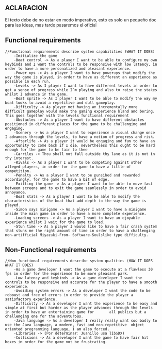 ## ACLARACION
  El texto debe de no estar en modo imperativo, esto es solo un pequeño doc para las ideas, mas tarde pasaremos el oficial

## Functional requirements
	//Functional requirements describe system capabilities (WHAT IT DOES)
		-Initialize the game
		-Boat control -> As a player I want to be able to configure my own keybinds and I want the controls to be responsive with low latency, in order to have a more personalized and pleasant experience.
		-Power ups -> As a player I want to have powerups that modify the way the game is played, in order to have as different an experience as possible in each run.
		-Levels -> As I player I want to have different levels in order to get a sense of progress while I´m playing and also to raise the stakes whilst I advance in the game.
		-Boat sprite -> As I player I want to be able to modify the way my boat looks to avoid a repetitive and dull gameplay.
		-Difficulty -> As player not having an incrementally more difficult gameplay would make the gaming experience bland and boring. This goes together with the levels functional requirement
		-Obstacles -> As a player I want to have different obstacles positioned in different places for the game to be challenging and engaging.
		-Scenery -> As a player I want to experience a visual change once I advances through the levels, to have a notion of progress and risk.
		-Afterlife -> As a player it would be engaging and fun to have an opportunity to come back if I die, nevertheless this ought to be hard enough for the game to be fair to thee
		-Carriles -> Thou shall not fall outside thy lane as it is not in thy interest.
		-Rivals -> As a player I want to be competing against other alleged players, in order for the game to have a little of competition.
		-Penalty -> As a player I want to be punsihed and rewarded accordingly, for the game to have a bit of edge.
		-Exitting the game -> As a player I want to be able to move fast between screens and to exit the game seamlessly in order to avoid annoyance.
		-Boat stats -> As a player I want to be able to modify the characteristics of the boat that add depth to the way the game is played.
		-Simon says minigame -> As a player I want to have a minigame inside the main game in order to have a more complete experience.
		-Loading screens -> As a player I want to have an ejoyable experience whilst I wait for the game to load.
  		-Stun time -> As a player I would like to have a fair crash system that stuns me the right amount of time in order to have a challenging non-artifficial Miyazaki-From-	Software-Soulslike type difficulty.
## Non-Functional requirements
	//Non-functional requirements describe system qualities (HOW IT DOES WHAT IT DOES)
		-As a game developer I want the game to execute at a flawless 30 fps in order for the experience to be more pleasant park.
		-Low latency and keybinds -> As a game developer I want the controls to be responsive and accurate for the player to have a smooth experience.
		-Avoiding system errors -> As a developer I want the code to be roboust and free of errors in order to provide the player a satisfactory experience.
		-Difficulty -> As a developer I want the experience to be easy and simple at first but harder as the player advances through the levels in order to have an entertaining game for 		all publics but a challenging one for the adventurous.
		-Java language -> As a developer I really really want soo badly to use the Java language, a modern, fast and non-repetitive  object oriented programming language, I am also forced.
		-LIbraries -> (Por determinar: Juanillo usa libGDX)
 		-Collisions -> As a developer I want the game to have fair hit boxes in order for the game not be frustrating.
		
  		
